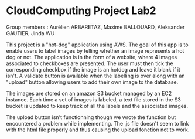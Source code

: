 # CloudComputing Project Lab2
Group members : Aurélien ARBARETAZ, Maxime BALLOUARD, Aleksander GAUTIER, Jinda WU

This project is a "hot-dog" application using AWS. The goal of this app is to enable users to label images by telling whether an image represents a hot dog or not. The application is in the form of a website, where 4 images associated to checkboxes are presented. The user must then tick the corresponding checkbox if the image is an hotdog and leave it blank if it isn't. A validate button is available when the labelling is over along with an "upload" button allowing users to add their own image to the database.

The images are stored on an amazon S3 bucket managed by an EC2 instance. Each time a set of images is labeled, a text file stored in the S3 bucket is updated to keep track of all the labels and the associated images. 

The upload button isn't functionning though we wrote the function but encountered a problem while implementing. The .js file doesn't seem to link with the html file properly and thus causing the upload fonction not to work.
